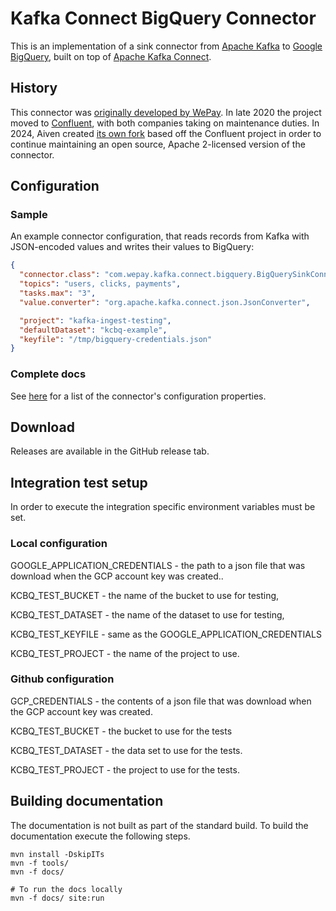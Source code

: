 # Kafka Connect BigQuery Connector

This is an implementation of a sink connector from [Apache Kafka] to [Google BigQuery], built on top 
of [Apache Kafka Connect].

## History

This connector was [originally developed by WePay](https://github.com/wepay/kafka-connect-bigquery).
In late 2020 the project moved to [Confluent](https://github.com/confluentinc/kafka-connect-bigquery),
with both companies taking on maintenance duties.
In 2024, Aiven created [its own fork](https://github.com/Aiven-Open/bigquery-connector-for-apache-kafka/)
based off the Confluent project in order to continue maintaining an open source, Apache 2-licensed
version of the connector.

## Configuration

### Sample

An example connector configuration, that reads records from Kafka with
JSON-encoded values and writes their values to BigQuery:

```json
{
  "connector.class": "com.wepay.kafka.connect.bigquery.BigQuerySinkConnector",
  "topics": "users, clicks, payments",
  "tasks.max": "3",
  "value.converter": "org.apache.kafka.connect.json.JsonConverter",

  "project": "kafka-ingest-testing",
  "defaultDataset": "kcbq-example",
  "keyfile": "/tmp/bigquery-credentials.json"
}
```

### Complete docs
See [here](docs/sink-connector-config-options.rst) for a list of the connector's
configuration properties.

## Download

Releases are available in the GitHub release tab.
<!-- TODO:
  Mention first Aiven-published release (which will be the first to
  include executable artifacts)
-->

  [Apache Kafka Connect]: https://kafka.apache.org/documentation.html#connect
  [Apache Kafka]: http://kafka.apache.org
  [Google BigQuery]: https://cloud.google.com/bigquery/
  [Kafka]: http://kafka.apache.org
  
## Integration test setup

In order to execute the integration specific environment variables must be set.

### Local configuration

GOOGLE_APPLICATION_CREDENTIALS - the path to a json file that was download when the GCP account key was created..

KCBQ_TEST_BUCKET - the name of the bucket to use for testing,

KCBQ_TEST_DATASET - the name of the dataset to use for testing,

KCBQ_TEST_KEYFILE - same as the GOOGLE_APPLICATION_CREDENTIALS

KCBQ_TEST_PROJECT - the name of the project to use. 

### Github configuration

GCP_CREDENTIALS - the contents of a json file that was download when the GCP account key was created.

KCBQ_TEST_BUCKET - the bucket to use for the tests

KCBQ_TEST_DATASET - the data set to use for the tests.

KCBQ_TEST_PROJECT - the project to use for the tests.

## Building documentation

The documentation is not built as part of the standard build.  To build the documentation execute the following steps.

    mvn install -DskipITs
    mvn -f tools/
    mvn -f docs/
    
    # To run the docs locally
    mvn -f docs/ site:run


